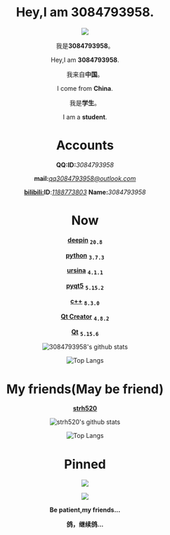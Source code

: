 <div align=center>

#
# Hey,I am 3084793958.
 
![](https://komarev.com/ghpvc/?username=3084793958&label=++访+问+人+数:++&color=brightgreen&style=plastic)

我是**3084793958**。

Hey,I am **3084793958**.

我来自**中国**。

I come from **China**.

我是**学生**。

I am a **student**.
#
# Accounts
**QQ:ID:**<i>3084793958</i>

**mail:**<i>qq3084793958@outlook.com</i>

[**bilibili:**](https://www.bilibili.com/)**ID**:<i>[1188773803](https://space.bilibili.com/1188773803)</i> **Name:**<i>3084793958</i>
#
# Now
[**deepin**](https://www.deepin.org/index/zh) <kbd><sub>**20.8**</sub></kbd>

[**python**](https://www.python.org/) <kbd><sub>**3.7.3**</sub></kbd>

[**ursina**](https://www.ursinaengine.org/) <kbd><sub>**4.1.1**</sub></kbd>

[**pyqt5**](https://pypi.org/project/PyQt5/) <kbd><sub>**5.15.2**</sub></kbd>

[**c++**](https://cplusplus.com/) <kbd><sub>**8.3.0**</sub></kbd>

[**Qt Creator**](https://www.qt.io/) <kbd><sub>**4.8.2**</sub></kbd>

[**Qt**](https://www.qt.io/) <kbd><sub>**5.15.6**</sub></kbd>

![3084793958's github stats](https://github-readme-stats.vercel.app/api?username=3084793958&show_icons=true&title_color=008dfd&icon_color=27e8a7&text_color=20232a&count_private=false&locale=cn&rank_icon=github&bg_color=30,e96443,904e95)
 
![Top Langs](https://github-readme-stats.vercel.app/api/top-langs/?username=3084793958&show_icons=true&title_color=008dfd&icon_color=27e8a7&text_color=20232a&count_private=false&locale=cn&rank_icon=github&bg_color=30,e96443,904e95)
#
# My friends(May be friend)
[**strh520**](../../../../strh520)

![strh520's github stats](https://github-readme-stats.vercel.app/api?username=strh520&show_icons=true&title_color=008dfd&icon_color=27e8a7&text_color=20232a&count_private=false&locale=cn&rank_icon=github&bg_color=30,e96443,904e95)
 
![Top Langs](https://github-readme-stats.vercel.app/api/top-langs/?username=strh520&show_icons=true&title_color=008dfd&icon_color=27e8a7&text_color=20232a&count_private=false&locale=cn&rank_icon=github&bg_color=30,e96443,904e95)
#
# Pinned
[![](https://github-readme-stats.vercel.app/api/pin/?username=3084793958&repo=music-island&cache_seconds=86400&theme=tokyonight)](https://githubfast.com/3084793958/music-island)

[![](https://github-readme-stats.vercel.app/api/pin/?username=3084793958&repo=github_timer&cache_seconds=86400&theme=tokyonight)](https://githubfast.com/3084793958/github_timer)

**Be patient,my friends...**
 
**鸽，继续鸽...**
</div>
